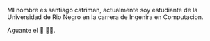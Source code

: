 MI nombre es santiago catriman, actualmente soy estudiante de la Universidad de Rio Negro en la carrera de Ingenira en Computacion.

Aguante el 🧉 🤪🤪. 


<!---
Shirakk/Shirakk is a ✨ special ✨ repository because its `README.md` (this file) appears on your GitHub profile.
You can click the Preview link to take a look at your changes.
--->
